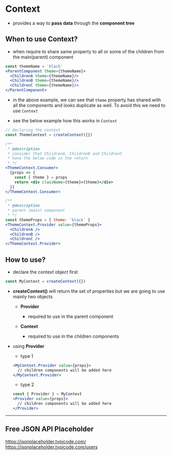 # Context

- provides a way to **pass data** through the **component tree**

## When to use Context?

- when require to share same property to all or some of the children from the main(parent) component

```jsx
const themeName = 'black'
<ParentComponent theme={themeName}>
  <ChildrenA theme={themeName}/>
  <ChildrenB theme={themeName}/>
  <ChildrenC theme={themeName}/>
</ParentComponent>
```

- in the above example, we can see that `theme` property has shared with all the components and looks duplicate as well. To avoid this we need to use `Context`

- see the below example how this works in `Context`

```jsx
// declaring the context
const ThemeContext = createContext({})

/**
 * @description
 * consider that ChildrenA, ChildrenB and ChildrenC
 * have the below code in the return
 * */
<ThemeContext.Consumer>
  {props => {
    const { theme } = props
    return <div className={theme}>{theme}</div>
  }}
</ThemeContext.Consumer>

/**
 * @description
 * parent (main) component
 * */
const themeProps = { theme: 'black' }
<ThemeContext.Provider value={themeProps}>
  <ChildrenA />
  <ChildrenB />
  <ChildrenC />
</ThemeContext.Provider>
```

## How to use?

- declare the context object first
```jsx
const MyContext = createContext({})
```
- **createContext()** will return the set of properties but we are going to use mainly two objects

  - **Provider**

    - required to use in the parent component

  - **Context**

    - required to use in the children components



- using **Provider**

  - type 1

  ```jsx
  <MyContext.Provider value={props}>
    // children components will be added here
  </MyContext.Provider>
  ```

  - type 2

  ```jsx
  const { Provider } = MyContext
  <Provider value={props}>
    // children components will be added here
  </Provider>
  ```

---

## Free JSON API Placeholder

https://jsonplaceholder.typicode.com/
https://jsonplaceholder.typicode.com/users
